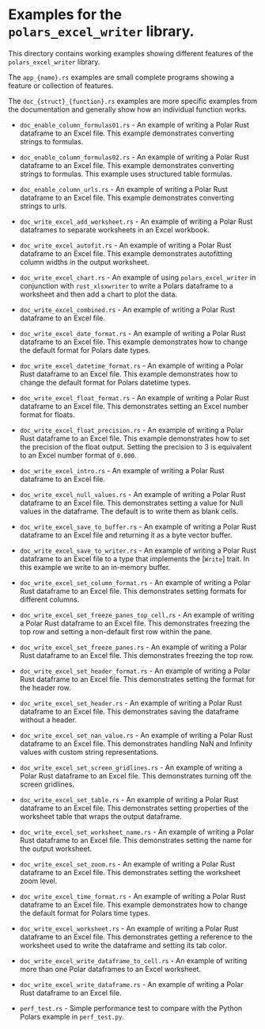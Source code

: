 # Examples for the `polars_excel_writer` library.

This directory contains working examples showing different features of the
`polars_excel_writer` library.

The `app_{name}.rs` examples are small complete programs showing a feature or
collection of features.

The `doc_{struct}_{function}.rs` examples are more specific examples from the
documentation and generally show how an individual function works.

* `doc_enable_column_formulas01.rs` - An example of writing a Polar Rust
  dataframe to an Excel file. This example demonstrates converting strings
  to formulas.

* `doc_enable_column_formulas02.rs` - An example of writing a Polar Rust
  dataframe to an Excel file. This example demonstrates converting strings
  to formulas. This example uses structured table formulas.

* `doc_enable_column_urls.rs` - An example of writing a Polar Rust
  dataframe to an Excel file. This example demonstrates converting strings
  to urls.

* `doc_write_excel_add_worksheet.rs` - An example of writing a Polar Rust
  dataframes to separate worksheets in an Excel workbook.

* `doc_write_excel_autofit.rs` - An example of writing a Polar Rust
  dataframe to an Excel file. This example demonstrates autofitting column
  widths in the output worksheet.

* `doc_write_excel_chart.rs` - An example of using `polars_excel_writer` in
  conjunction with `rust_xlsxwriter` to write a Polars dataframe to a
  worksheet and then add a chart to plot the data.

* `doc_write_excel_combined.rs` - An example of writing a Polar Rust
  dataframe to an Excel file.

* `doc_write_excel_date_format.rs` - An example of writing a Polar Rust
  dataframe to an Excel file. This example demonstrates how to change the
  default format for Polars date types.

* `doc_write_excel_datetime_format.rs` - An example of writing a Polar Rust
  dataframe to an Excel file. This example demonstrates how to change the
  default format for Polars datetime types.

* `doc_write_excel_float_format.rs` - An example of writing a Polar Rust
  dataframe to an Excel file. This demonstrates setting an Excel number
  format for floats.

* `doc_write_excel_float_precision.rs` - An example of writing a Polar Rust
  dataframe to an Excel file. This example demonstrates how to set the
  precision of the float output. Setting the precision to 3 is equivalent
  to an Excel number format of `0.000`.

* `doc_write_excel_intro.rs` - An example of writing a Polar Rust dataframe
  to an Excel file.

* `doc_write_excel_null_values.rs` - An example of writing a Polar Rust
  dataframe to an Excel file. This demonstrates setting a value for Null
  values in the dataframe. The default is to write them as blank cells.

* `doc_write_excel_save_to_buffer.rs` - An example of writing a Polar Rust
  dataframe to an Excel file and returning it as a byte vector buffer.

* `doc_write_excel_save_to_writer.rs` - An example of writing a Polar Rust
  dataframe to an Excel file to a type that implements the [`Write`] trait.
  In this example we write to an in-memory buffer.

* `doc_write_excel_set_column_format.rs` - An example of writing a Polar
  Rust dataframe to an Excel file. This demonstrates setting formats for
  different columns.

* `doc_write_excel_set_freeze_panes_top_cell.rs` - An example of writing a
  Polar Rust dataframe to an Excel file. This demonstrates freezing the top
  row and setting a non-default first row within the pane.

* `doc_write_excel_set_freeze_panes.rs` - An example of writing a Polar
  Rust dataframe to an Excel file. This demonstrates freezing the top row.

* `doc_write_excel_set_header_format.rs` - An example of writing a Polar
  Rust dataframe to an Excel file. This demonstrates setting the format for
  the header row.

* `doc_write_excel_set_header.rs` - An example of writing a Polar Rust
  dataframe to an Excel file. This demonstrates saving the dataframe
  without a header.

* `doc_write_excel_set_nan_value.rs` - An example of writing a Polar Rust
  dataframe to an Excel file. This demonstrates handling NaN and Infinity
  values with custom string representations.

* `doc_write_excel_set_screen_gridlines.rs` - An example of writing a Polar
  Rust dataframe to an Excel file. This demonstrates turning off the screen
  gridlines.

* `doc_write_excel_set_table.rs` - An example of writing a Polar Rust
  dataframe to an Excel file. This demonstrates setting properties of the
  worksheet table that wraps the output dataframe.

* `doc_write_excel_set_worksheet_name.rs` - An example of writing a Polar
  Rust dataframe to an Excel file. This demonstrates setting the name for
  the output worksheet.

* `doc_write_excel_set_zoom.rs` - An example of writing a Polar Rust
  dataframe to an Excel file. This demonstrates setting the worksheet zoom
  level.

* `doc_write_excel_time_format.rs` - An example of writing a Polar Rust
  dataframe to an Excel file. This example demonstrates how to change the
  default format for Polars time types.

* `doc_write_excel_worksheet.rs` - An example of writing a Polar Rust
  dataframe to an Excel file. This demonstrates getting a reference to the
  worksheet used to write the dataframe and setting its tab color.

* `doc_write_excel_write_dataframe_to_cell.rs` - An example of writing more
  than one Polar dataframes to an Excel worksheet.

* `doc_write_excel_write_dataframe.rs` - An example of writing a Polar Rust
  dataframe to an Excel file.

* `perf_test.rs` - Simple performance test to compare with the Python
  Polars example in `perf_test.py`.

